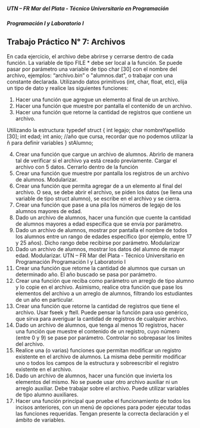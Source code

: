 ##### UTN – FR Mar del Plata - Técnico Universitario en Programación

##### Programación I y Laboratorio I

## Trabajo Práctico N° 7: Archivos

En cada ejercicio, el archivo debe abrirse y cerrarse dentro de cada función. La variable de tipo FILE *
debe ser local a la función. Se puede pasar por parámetro una variable de tipo char [30] con el nombre del
archivo, ejemplos: “archivo.bin” o "alumnos.dat", o trabajar con una constante declarada.
Utilizando datos primitivos (int, char, float, etc), elija un tipo de dato y realice las siguientes
funciones:
1. Hacer una función que agregue un elemento al final de un archivo.
2. Hacer una función que muestre por pantalla el contenido de un archivo.
3. Hacer una función que retorne la cantidad de registros que contiene un archivo.

Utilizando la estructura:
typedef struct {
int legajo;
char nombreYapellido [30];
int edad;
int anio;
//año que cursa, recordar que no podemos utilizar la ñ para definir variables
} stAlumno;

4. Crear una función que cargue un archivo de alumnos. Abrirlo de manera tal de verificar si el
archivo ya está creado previamente. Cargar el archivo con 5 datos. Cerrarlo dentro de la
función
5. Crear una función que muestre por pantalla los registros de un archivo de alumnos.
Modularizar.
6. Crear una función que permita agregar de a un elemento al final del archivo. O sea, se debe
abrir el archivo, se piden los datos (se llena una variable de tipo struct alumno), se escribe
en el archivo y se cierra.
7. Crear una función que pase a una pila los números de legajo de los alumnos mayores de
edad.
8. Dado un archivo de alumnos, hacer una función que cuente la cantidad de alumnos
mayores a edad específica que se envía por parámetro.
9. Dado un archivo de alumnos, mostrar por pantalla el nombre de todos los alumnos entre un
rango de edades específico (por ejemplo, entre 17 y 25 años). Dicho rango debe recibirse
por parámetro. Modularizar
10. Dado un archivo de alumnos, mostrar los datos del alumno de mayor edad. Modularizar.
UTN – FR Mar del Plata - Técnico Universitario en Programación
Programación I y Laboratorio I
11. Crear una función que retorne la cantidad de alumnos que cursan un determinado año. El
año buscado se pasa por parámetro.
12. Crear una función que reciba como parámetro un arreglo de tipo alumno y lo copie en el
archivo. Asimismo, realice otra función que pase los elementos del archivo a un arreglo de
alumnos, filtrando los estudiantes de un año en particular.
13. Crear una función que retorne la cantidad de registros que tiene el archivo. Usar fseek y
ftell. Puede pensar la función para uso genérico, que sirva para averiguar la cantidad de
registros de cualquier archivo.
14. Dado un archivo de alumnos, que tenga al menos 10 registros, hacer una función que
muestre el contenido de un registro, cuyo número (entre 0 y 9) se pase por parámetro.
Controlar no sobrepasar los límites del archivo.
15. Realice una (o varias) funciones que permitan modificar un registro existente en el archivo
de alumnos. La misma debe permitir modificar uno o todos los campos de la estructura y
sobreescribir el registro existente en el archivo.
16. Dado un archivo de alumnos, hacer una función que invierta los elementos del mismo. No
se puede usar otro archivo auxiliar ni un arreglo auxiliar. Debe trabajar sobre el archivo.
Puede utilizar variables de tipo alumno auxiliares.
17. Hacer una función principal que pruebe el funcionamiento de todos los incisos anteriores, con
un menú de opciones para poder ejecutar todas las funciones requeridas. Tengan presente la
correcta declaración y el ámbito de variables.
